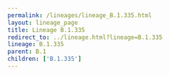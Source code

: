 ```yaml
---
permalink: /lineages/lineage_B.1.335.html
layout: lineage_page
title: Lineage B.1.335
redirect_to: ../lineage.html?lineage=B.1.335
lineage: B.1.335
parent: B.1
children: ['B.1.335']
---
```

